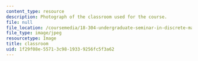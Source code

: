 ```yaml
---
content_type: resource
description: Photograph of the classroom used for the course.
file: null
file_location: /coursemedia/18-304-undergraduate-seminar-in-discrete-mathematics-spring-2015/1f29f08e55713c9819339256fc5f3a62_E17-128.jpg
file_type: image/jpeg
resourcetype: Image
title: classroom
uid: 1f29f08e-5571-3c98-1933-9256fc5f3a62
---
```

